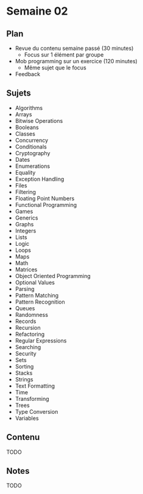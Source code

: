 # Semaine 02

## Plan

- Revue du contenu semaine passé (30 minutes)
    - Focus sur 1 élément par groupe
- Mob programming sur un exercice (120 minutes)
    - Même sujet que le focus
- Feedback

## Sujets

- Algorithms
- Arrays
- Bitwise Operations
- Booleans
- Classes
- Concurrency
- Conditionals
- Cryptography
- Dates
- Enumerations
- Equality
- Exception Handling
- Files
- Filtering
- Floating Point Numbers
- Functional Programming
- Games
- Generics
- Graphs
- Integers
- Lists
- Logic
- Loops
- Maps
- Math
- Matrices
- Object Oriented Programming
- Optional Values
- Parsing
- Pattern Matching
- Pattern Recognition
- Queues
- Randomness
- Records
- Recursion
- Refactoring
- Regular Expressions
- Searching
- Security
- Sets
- Sorting
- Stacks
- Strings
- Text Formatting
- Time
- Transforming
- Trees
- Type Conversion
- Variables

## Contenu

TODO

## Notes

TODO

